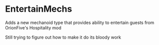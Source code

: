# EntertainMechs
Adds a new mechanoid type that provides ability to entertain guests from OrionFive's Hospitality mod

Still trying to figure out how to make it do its bloody work
